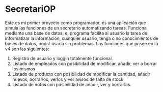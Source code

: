 # SecretariOP
Este es mi primer proyecto como programador, es una aplicación que simula las funciones de un secretario automatizando tareas.
Funciona mediante una base de datos, el programa facilita al usuario la tarea de informatizar la información, cualquier usuario, tenga o no conocimientos de bases de datos, podrá
usarla sin problemas.
Las funciones que posee en la v4 son las siguientes:
  1) Registro de usuario y loggin totalmente funcional.
  2) Listado de empleados con posibilidad de modificar, añadir, ver o borrar los mismos
  3) Listado de producto con posibilidad de modificar la cantidad, añadir nuevos, borrarlos, verlos y ver avisos de falta de stock
  4) Listado de notas con posibilidad de añadir, ver y borrarlas.

